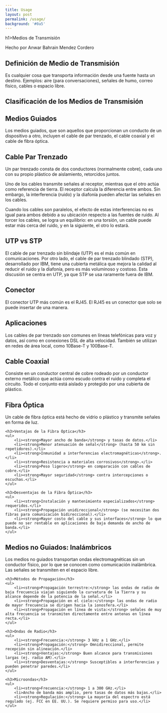 ```yaml
---
title: Usage
layout: post
permalink: /usage/
background: '#0a5'
---
```

<section>
h1>Medios de Transmisión</h1>
<p>Hecho por Anwar Bahrain Mendez Cordero</p>
</section>
<section>
    <h2>Definición de Medio de Transmisión</h2>
    <p>Es cualquier cosa que transporta información desde una fuente hasta un destino. Ejemplos: aire (para conversaciones), señales de humo, correo físico, cables o espacio libre.</p>
</section>

<section>
    <h2>Clasificación de los Medios de Transmisión</h2>
</section>

<section>
    <h2>Medios Guiados</h2>
    <p>Los medios guiados, que son aquellos que proporcionan un conducto de un dispositivo a otro, incluyen el cable de par trenzado, el cable coaxial y el cable de fibra óptica.</p>
</section>

<section>
    <h2>Cable Par Trenzado</h2>
    <p>Un par trenzado consta de dos conductores (normalmente cobre), cada uno con su propio plástico de aislamiento, retorcidos juntos.</p>
    <p class="texto_reducido">Uno de los cables transmite señales al receptor, mientras que el otro actúa como referencia de tierra. El receptor calcula la diferencia entre ambos. Sin embargo, la interferencia (ruido) y la diafonía pueden afectar las señales en los cables.</p>
    <p>Cuando los cables son paralelos, el efecto de estas interferencias no es igual para ambos debido a su ubicación respecto a las fuentes de ruido. Al torcer los cables, se logra un equilibrio: en una torsión, un cable puede estar más cerca del ruido, y en la siguiente, el otro lo estará.</p>
</section>

<section>
    <h2>UTP vs STP</h2>
    <p>El cable de par trenzado sin blindaje (UTP) es el más común en comunicaciones. Por otro lado, el cable de par trenzado blindado (STP), desarrollado por IBM, tiene una cubierta metálica que mejora la calidad al reducir el ruido y la diafonía, pero es más voluminoso y costoso. Esta discusión se centra en UTP, ya que STP se usa raramente fuera de IBM.</p>
</section>

<section>
    <h2>Conector</h2>
    <p>El conector UTP más común es el RJ45. El RJ45 es un conector que solo se puede insertar de una manera.</p>
</section>

<section>
    <h2>Aplicaciones</h2>
    <p>Los cables de par trenzado son comunes en líneas telefónicas para voz y datos, así como en conexiones DSL de alta velocidad. También se utilizan en redes de área local, como 10Base-T y 100Base-T.</p>
</section>

<section>
    <h2>Cable Coaxial</h2>
    <p>Consiste en un conductor central de cobre rodeado por un conductor externo metálico que actúa como escudo contra el ruido y completa el circuito. Todo el conjunto está aislado y protegido por una cubierta de plástico.</p>
</section>

<section>
    <h2>Fibra Óptica</h2>
    <p>Un cable de fibra óptica está hecho de vidrio o plástico y transmite señales en forma de luz.</p>

    <h3>Ventajas de la Fibra Óptica</h3>
    <ul>
        <li><strong>Mayor ancho de banda</strong> y tasas de datos.</li>
        <li><strong>Menor atenuación de señal</strong> (hasta 50 km sin repetidores).</li>
        <li><strong>Inmunidad a interferencias electromagnéticas</strong>.</li>
        <li><strong>Resistencia a materiales corrosivos</strong>.</li>
        <li><strong>Peso ligero</strong> en comparación con cables de cobre.</li>
        <li><strong>Mayor seguridad</strong> contra intercepciones o escuchas.</li>
    </ul>

    <h3>Desventajas de la Fibra Óptica</h3>
    <ul>
        <li><strong>Instalación y mantenimiento especializados</strong> requeridos.</li>
        <li><strong>Propagación unidireccional</strong> (se necesitan dos fibras para comunicación bidireccional).</li>
        <li><strong>Mayor costo del cable y sus interfaces</strong> lo que puede no ser rentable en aplicaciones de baja demanda de ancho de banda.</li>
    </ul>
</section>

<section>
    <h2>Medios no Guiados: Inalámbricos</h2>
    <p>Los medios no guiados transportan ondas electromagnéticas sin un conductor físico, por lo que se conocen como comunicación inalámbrica. Las señales se transmiten en el espacio libre.</p>

    <h3>Métodos de Propagación</h3>
    <ul>
        <li><strong>Propagación terrestre:</strong> las ondas de radio de baja frecuencia viajan siguiendo la curvatura de la Tierra y su alcance depende de la potencia de la señal.</li>
        <li><strong>Propagación en el cielo:</strong> las ondas de radio de mayor frecuencia se dirigen hacia la ionosfera.</li>
        <li><strong>Propagación en línea de vista:</strong> señales de muy alta frecuencia se transmiten directamente entre antenas en línea recta.</li>
    </ul>

    <h3>Ondas de Radio</h3>
    <ul>
        <li><strong>Frecuencia:</strong> 3 kHz a 1 GHz.</li>
        <li><strong>Propagación:</strong> Omnidireccional, permite recepción sin alineación.</li>
        <li><strong>Ventajas:</strong> Buen alcance para transmisiones largas (ej. radio AM).</li>
        <li><strong>Desventajas:</strong> Susceptibles a interferencias y pueden penetrar paredes.</li>
    </ul>

    <h3>Microondas</h3>
    <ul>
        <li><strong>Frecuencia:</strong> 1 a 300 GHz.</li>
        <li>Ancho de banda más amplio, pero tasas de datos más bajas.</li>
        <li><strong>Regulación:</strong> La mayoría del espectro está regulado (ej. FCC en EE. UU.). Se requiere permiso para uso.</li>
    </ul>
</section>
